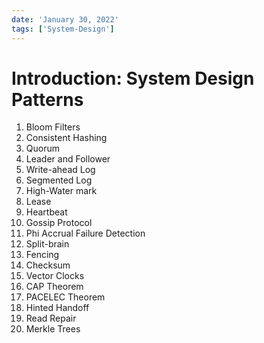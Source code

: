 ```yaml
---
date: 'January 30, 2022'
tags: ['System-Design']
---
```


# Introduction: System Design Patterns

1. Bloom Filters
2. Consistent Hashing
3. Quorum
4. Leader and Follower
5. Write-ahead Log
6. Segmented Log
7. High-Water mark
8. Lease
9. Heartbeat
10. Gossip Protocol
11. Phi Accrual Failure Detection
12. Split-brain
13. Fencing
14. Checksum
15. Vector Clocks
16. CAP Theorem
17. PACELEC Theorem
18. Hinted Handoff
19. Read Repair
20. Merkle Trees
